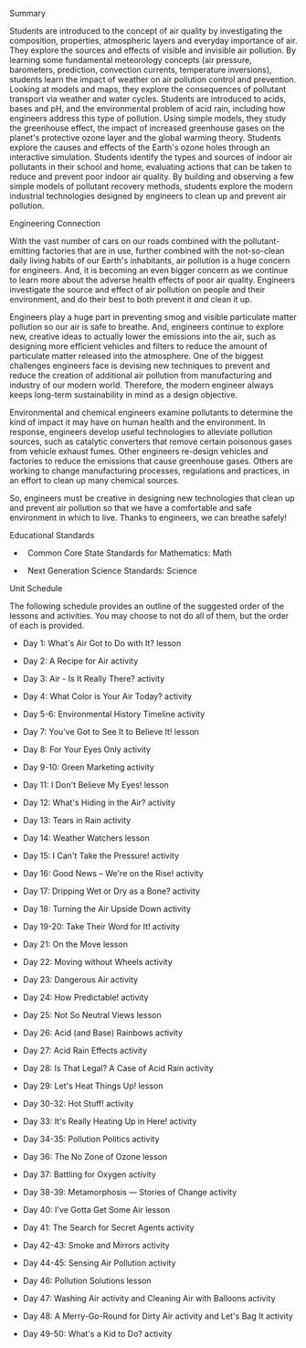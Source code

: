Summary

Students are introduced to the concept of air quality by investigating the composition, properties, atmospheric layers and everyday importance of air. They explore the sources and effects of visible and invisible air pollution. By learning some fundamental meteorology concepts (air pressure, barometers, prediction, convection currents, temperature inversions), students learn the impact of weather on air pollution control and prevention. Looking at models and maps, they explore the consequences of pollutant transport via weather and water cycles. Students are introduced to acids, bases and pH, and the environmental problem of acid rain, including how engineers address this type of pollution. Using simple models, they study the greenhouse effect, the impact of increased greenhouse gases on the planet's protective ozone layer and the global warming theory. Students explore the causes and effects of the Earth's ozone holes through an interactive simulation. Students identify the types and sources of indoor air pollutants in their school and home, evaluating actions that can be taken to reduce and prevent poor indoor air quality. By building and observing a few simple models of pollutant recovery methods, students explore the modern industrial technologies designed by engineers to clean up and prevent air pollution.

Engineering Connection

With the vast number of cars on our roads combined with the pollutant-emitting factories that are in use, further combined with the not-so-clean daily living habits of our Earth's inhabitants, air pollution is a huge concern for engineers. And, it is becoming an even bigger concern as we continue to learn more about the adverse health effects of poor air quality. Engineers investigate the source and effect of air pollution on people and their environment, and do their best to both prevent it *and* clean it up.

Engineers play a huge part in preventing smog and visible particulate matter pollution so our air is safe to breathe. And, engineers continue to explore new, creative ideas to actually lower the emissions into the air, such as designing more efficient vehicles and filters to reduce the amount of particulate matter released into the atmosphere. One of the biggest challenges engineers face is devising new techniques to prevent and reduce the creation of additional air pollution from manufacturing and industry of our modern world. Therefore, the modern engineer always keeps long-term sustainability in mind as a design objective.

Environmental and chemical engineers examine pollutants to determine the kind of impact it may have on human health and the environment. In response, engineers develop useful technologies to alleviate pollution sources, such as catalytic converters that remove certain poisonous gases from vehicle exhaust fumes. Other engineers re-design vehicles and factories to reduce the emissions that cause greenhouse gases. Others are working to change manufacturing processes, regulations and practices, in an effort to clean up many chemical sources.

So, engineers must be creative in designing new technologies that clean up and prevent air pollution so that we have a comfortable and safe environment in which to live. Thanks to engineers, we can breathe safely!

Educational Standards 

-     Common Core State Standards for Mathematics: Math

-     Next Generation Science Standards: Science

Unit Schedule

The following schedule provides an outline of the suggested order of the lessons and activities. You may choose to not do all of them, but the order of each is provided.

-   Day 1: What's Air Got to Do with It? lesson

-   Day 2: A Recipe for Air activity

-   Day 3: Air - Is It Really There? activity

-   Day 4: What Color is Your Air Today? activity

-   Day 5-6: Environmental History Timeline activity

-   Day 7: You've Got to See It to Believe It! lesson

-   Day 8: For Your Eyes Only activity

-   Day 9-10: Green Marketing activity

-   Day 11: I Don't Believe My Eyes! lesson

-   Day 12: What's Hiding in the Air? activity

-   Day 13: Tears in Rain activity

-   Day 14: Weather Watchers lesson

-   Day 15: I Can't Take the Pressure! activity

-   Day 16: Good News – We're on the Rise! activity

-   Day 17: Dripping Wet or Dry as a Bone? activity

-   Day 18: Turning the Air Upside Down activity

-   Day 19-20: Take Their Word for It! activity

-   Day 21: On the Move lesson

-   Day 22: Moving without Wheels activity

-   Day 23: Dangerous Air activity

-   Day 24: How Predictable! activity

-   Day 25: Not So Neutral Views lesson

-   Day 26: Acid (and Base) Rainbows activity

-   Day 27: Acid Rain Effects activity

-   Day 28: Is That Legal? A Case of Acid Rain activity

-   Day 29: Let's Heat Things Up! lesson

-   Day 30-32: Hot Stuff! activity

-   Day 33: It's Really Heating Up in Here! activity

-   Day 34-35: Pollution Politics activity

-   Day 36: The No Zone of Ozone lesson

-   Day 37: Battling for Oxygen activity

-   Day 38-39: Metamorphosis — Stories of Change activity

-   Day 40: I've Gotta Get Some Air lesson

-   Day 41: The Search for Secret Agents activity

-   Day 42-43: Smoke and Mirrors activity

-   Day 44-45: Sensing Air Pollution activity

-   Day 46: Pollution Solutions lesson

-   Day 47: Washing Air activity and Cleaning Air with Balloons activity

-   Day 48: A Merry-Go-Round for Dirty Air activity and Let's Bag It activity

-   Day 49-50: What's a Kid to Do? activity
